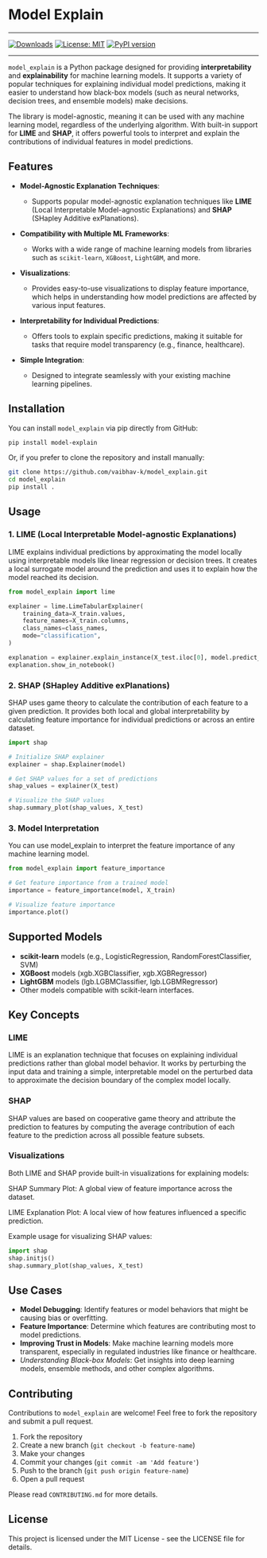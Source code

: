 # Model Explain

---

[![Downloads](https://pepy.tech/badge/model-explain)](https://pepy.tech/project/model-explain)
[![License: MIT](https://img.shields.io/badge/License-MIT-yellow.svg)](https://opensource.org/licenses/MIT)
[![PyPI version](https://badge.fury.io/py/model-explain.svg)](https://badge.fury.io/py/model-explain)

---

`model_explain` is a Python package designed for providing **interpretability** and **explainability** for machine learning models. It supports a variety of popular techniques for explaining individual model predictions, making it easier to understand how black-box models (such as neural networks, decision trees, and ensemble models) make decisions.

The library is model-agnostic, meaning it can be used with any machine learning model, regardless of the underlying algorithm. With built-in support for **LIME** and **SHAP**, it offers powerful tools to interpret and explain the contributions of individual features in model predictions.

## Features

- **Model-Agnostic Explanation Techniques**: 
  - Supports popular model-agnostic explanation techniques like **LIME** (Local Interpretable Model-agnostic Explanations) and **SHAP** (SHapley Additive exPlanations).
  
- **Compatibility with Multiple ML Frameworks**:
  - Works with a wide range of machine learning models from libraries such as `scikit-learn`, `XGBoost`, `LightGBM`, and more.
  
- **Visualizations**:
  - Provides easy-to-use visualizations to display feature importance, which helps in understanding how model predictions are affected by various input features.
  
- **Interpretability for Individual Predictions**:
  - Offers tools to explain specific predictions, making it suitable for tasks that require model transparency (e.g., finance, healthcare).

- **Simple Integration**:
  - Designed to integrate seamlessly with your existing machine learning pipelines.

## Installation

You can install `model_explain` via pip directly from GitHub:

```bash
pip install model-explain
```

Or, if you prefer to clone the repository and install manually:

```bash
git clone https://github.com/vaibhav-k/model_explain.git
cd model_explain
pip install .
```

## Usage
### 1. LIME (Local Interpretable Model-agnostic Explanations)

LIME explains individual predictions by approximating the model locally using interpretable models like linear regression or decision trees. It creates a local surrogate model around the prediction and uses it to explain how the model reached its decision.

```python
from model_explain import lime

explainer = lime.LimeTabularExplainer(
    training_data=X_train.values,
    feature_names=X_train.columns,
    class_names=class_names,
    mode="classification",
)

explanation = explainer.explain_instance(X_test.iloc[0], model.predict_proba)
explanation.show_in_notebook()
```

### 2. SHAP (SHapley Additive exPlanations)

SHAP uses game theory to calculate the contribution of each feature to a given prediction. It provides both local and global interpretability by calculating feature importance for individual predictions or across an entire dataset.

```python
import shap

# Initialize SHAP explainer
explainer = shap.Explainer(model)

# Get SHAP values for a set of predictions
shap_values = explainer(X_test)

# Visualize the SHAP values
shap.summary_plot(shap_values, X_test)
```

### 3. Model Interpretation

You can use model_explain to interpret the feature importance of any machine learning model.

```python
from model_explain import feature_importance

# Get feature importance from a trained model
importance = feature_importance(model, X_train)

# Visualize feature importance
importance.plot()
```

## Supported Models
- **scikit-learn** models (e.g., LogisticRegression, RandomForestClassifier, SVM)
- **XGBoost** models (xgb.XGBClassifier, xgb.XGBRegressor)
- **LightGBM** models (lgb.LGBMClassifier, lgb.LGBMRegressor)
- Other models compatible with scikit-learn interfaces.

## Key Concepts

### LIME

LIME is an explanation technique that focuses on explaining individual predictions rather than global model behavior. It works by perturbing the input data and training a simple, interpretable model on the perturbed data to approximate the decision boundary of the complex model locally.

### SHAP

SHAP values are based on cooperative game theory and attribute the prediction to features by computing the average contribution of each feature to the prediction across all possible feature subsets.

### Visualizations

Both LIME and SHAP provide built-in visualizations for explaining models:

SHAP Summary Plot: A global view of feature importance across the dataset.

LIME Explanation Plot: A local view of how features influenced a specific prediction.

Example usage for visualizing SHAP values:

```python
import shap
shap.initjs()
shap.summary_plot(shap_values, X_test)
```

## Use Cases

- **Model Debugging**: Identify features or model behaviors that might be causing bias or overfitting.
- **Feature Importance**: Determine which features are contributing most to model predictions.
- **Improving Trust in Models**: Make machine learning models more transparent, especially in regulated industries like finance or healthcare.
- *Understanding Black-box Models*: Get insights into deep learning models, ensemble methods, and other complex algorithms.

## Contributing

Contributions to `model_explain` are welcome! Feel free to fork the repository and submit a pull request.

1. Fork the repository
2. Create a new branch (`git checkout -b feature-name`)
3. Make your changes
4. Commit your changes (`git commit -am 'Add feature'`)
5. Push to the branch (`git push origin feature-name`)
6. Open a pull request

Please read `CONTRIBUTING.md` for more details.

## License

This project is licensed under the MIT License - see the LICENSE file for details.
